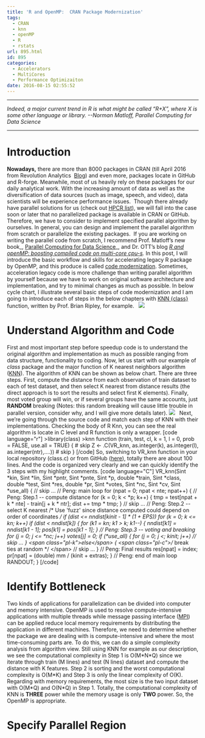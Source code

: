 ```yaml
---
title: 'R and OpenMP:  CRAN Package Modernization'
tags:
  - CRAN
  - knn
  - openMP
  - R
  - rstats
url: 895.html
id: 895
categories:
  - Accelerators
  - MultiCores
  - Performance Optimizaiton
date: 2016-08-15 02:55:52
---
```


* * *

_Indeed, a major current trend in R is what might be called “R+X”, where X is some other language or library._ _--Norman Matloff, Parallel Computing for Data Science_

* * *

Introduction
============

**Nowadays,** there are more than 8000 packages in CRAN (till April 2016 from Revolution Analytics  [Blog](http://blog.revolutionanalytics.com/2016/04/a-segmented-model-of-cran-package-growth.html)) and even more, packages locate in GitHub and R-forge. Meanwhile, most of us heavily rely on these packages for our daily analytical work. With the increasing amount of data as well as the diversification of data sources (such as image, speech, and video), data scientists will be experience performance issues.  Though there already have parallel solutions for us (check out [HPCR list](https://cran.r-project.org/web/views/HighPerformanceComputing.html)), we will fall into the case soon or later that no parallelized package is available in CRAN or GitHub. Therefore, we have to consider to implement specified parallel algorithm by ourselves. In general, you can design and implement the parallel algorithm from scratch or parallelize the existing packages.  If you are working on writing the parallel code from scratch, I recommend Prof. Matloff’s new book_, [Parallel Computing for Data Science](https://www.amazon.com/Parallel-Computing-Data-Science-Examples/dp/1466587016)_, and Dr. OTT’s blog _[R and openMP: boosting compiled code on multi-core cpu-s](http://www.parallelr.com/r-and-openmp-boosting-compiled-code-on-multi-core-cpu-s/)._ In this post, I will introduce the basic workflow and skills for accelerating legacy R package by OpenMP, and this produce is called [code modernization](https://software.intel.com/en-us/articles/what-is-code-modernization). Sometimes, acceleration legacy code is more challenge than writing parallel algorithm by yourself because we have to work on original software architecture and implementation, and try to minimal changes as much as possible. In below cycle chart, I illustrate several basic steps of code modernization and I am going to introduce each of steps in the below chapters with [KNN {class}](https://cran.r-project.org/web/packages/class/class.pdf) function, written by Prof. Brian Ripley, for example.   [![](http://www.parallelr.com/wp-content/uploads/2016/05/cycle-2.png)](http://www.parallelr.com/wp-content/uploads/2016/05/cycle-2.png)  

Understand Algorithm and Code
=============================

First and most important step before speedup code is to understand the original algorithm and implementation as much as possible ranging from data structure, functionality to coding. Now, let us start with our example of _class_ package and the major function of K nearest neighbors algorithm ([KNN](https://en.wikipedia.org/wiki/K-nearest_neighbors_algorithm)). The algorithm of KNN can be shown as below chart. There are three steps. First, compute the distance from each observation of train dataset to each of test dataset, and then select K nearest from distance results (the direct approach is to sort the results and select first K elements). Finally, most voted group will win, or if several groups have the same accounts, just **RANDOM** breaking (Notes: this random breaking will cause little trouble in parallel version, consider why, and I will give more details later). [![](http://www.parallelr.com/wp-content/uploads/2016/05/KNN-3.png)](http://www.parallelr.com/wp-content/uploads/2016/05/KNN-3.png)   Next, we’re going through the source code and match each step of KNN with their implementations. Checking the body of R Knn, you can see the real algorithm is locate in C level and R function is only a wrapper. \[code language="r"\] >library(class) >knn function (train, test, cl, k = 1, l = 0, prob = FALSE, use.all = TRUE) { # skip Z <- .C(VR_knn, as.integer(k), as.integer(l), as.integer(ntr),....)) # skip } \[/code\] So, switching to VR_knn function in your local repository (class.c) or from GitHub ([here](https://github.com/cran/class/blob/master/src/class.c)), totally there are about 100 lines. And the code is organized very clearly and we can quickly identify the 3 steps with my highlight comments. \[code language="C"\] VR\_knn(Sint \*kin, Sint \*lin, Sint \*pntr, Sint \*pnte, Sint \*p, double \*train, Sint \*class, double \*test, Sint \*res, double \*pr, Sint \*votes, Sint \*nc, Sint \*cv, Sint \*use\_all) { // skip ... // Peng: main loop for (npat = 0; npat < nte; npat++) { // Peng: Step.1 -- compute distance for (k = 0; k < \*p; k++) { tmp = test\[npat + k \* nte\] - train\[j + k * ntr\]; dist += tmp * tmp; } // skip ... // Peng: Step.2 -- select K nearest /* Use 'fuzz' since distance computed could depend on order of coordinates */ if (dist <= nndist\[kinit - 1\] * (1 + EPS)) for (k = 0; k <= kn; k++) if (dist < nndist\[k\]) { for (k1 = kn; k1 > k; k1--) { nndist\[k1\] = nndist\[k1 - 1\]; pos\[k1\] = pos\[k1 - 1\]; } // Peng: Step.3 -- voting and breaking for (j = 0; j <= \*nc; j++) votes\[j\] = 0; if (\*use_all) { for (j = 0; j <; kinit; j++) // skip ... } &lt;span class="pl-k"&gt;else&lt;/span&gt; { &lt;span class="pl-c"&gt;/* break ties at random */ &lt;/span&gt; // skip ... } // Peng: Final results res\[npat\] = index; pr\[npat\] = (double) mm / (kinit + extras); } // Peng: end of main loop RANDOUT; } \[/code\]

Identify Bottleneck
===================

Two kinds of applications for parallelization can be divided into computer and memory intensive. OpenMP is used to resolve compute-intensive applications with multiple threads while message passing interface ([MPI](https://en.wikipedia.org/wiki/Message_Passing_Interface)) can be applied reduce local memory requirements by distributing the application in different machines. Therefore, we need to determine whether the package we are dealing with is compute-intensive and where the most time-consuming parts are. To do this, we can do a simple complexity analysis from algorithm view. Still using KNN for example as our description, we see the computational complexity in Step 1 is O(M\*N\*Q) since we iterate through train (M lines) and test (N lines) dataset and compute the distance with K features. Step 2 is sorting and the worst computational complexity is O(M\*K) and Step 3 is only the linear complexity of O(K). Regarding with memory requirements, the most size is the two input dataset with O(M\*Q) and O(N*Q) in Step 1. Totally, the computational complexity of KNN is **THREE** power while the memory usage is only **TWO** power. So, the OpenMP is appropriate.

Specify Parallel Region
=======================